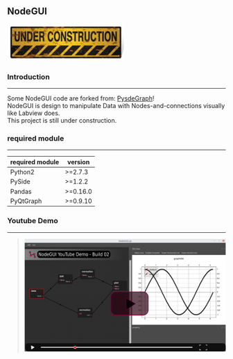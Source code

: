 ## NodeGUI
![under-construction](https://github.com/s910324/Sloth/blob/master/screen%20shots/under-construction.jpg?raw=true "under-construction")

### Introduction
------
  Some NodeGUI code are forked from: [PysdeGraph](https://github.com/eccam/PySideGraph "PysdeGraph")!  
  NodeGUI is design to manipulate Data with Nodes-and-connections visually like Labview does.  
  This project is still under construction.  


### required module
------

|required module|version|
|---|---|
|Python2|>=2.7.3|
|PySide|>=1.2.2|
|Pandas|>=0.16.0|
|PyQtGraph| >=0.9.10|


### Youtube Demo
-----
>[![Demo](https://github.com/s910324/NodeGUI/blob/master/Screen%20Shot/path4162.png)](https://www.youtube.com/watch?v=ARbZX72Kb6Q)
